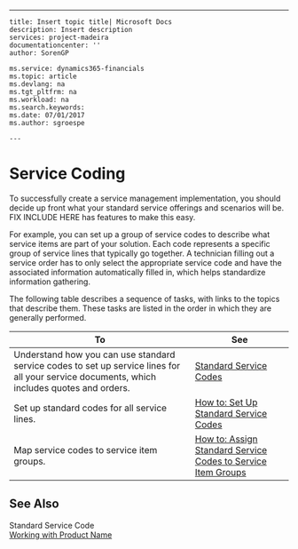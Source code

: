 ---
    title: Insert topic title| Microsoft Docs
    description: Insert description
    services: project-madeira
    documentationcenter: ''
    author: SorenGP

    ms.service: dynamics365-financials
    ms.topic: article
    ms.devlang: na
    ms.tgt_pltfrm: na
    ms.workload: na
    ms.search.keywords:
    ms.date: 07/01/2017
    ms.author: sgroespe

    ---
# Service Coding
To successfully create a service management implementation, you should decide up front what your standard service offerings and scenarios will be. FIX INCLUDE HERE<!--[!INCLUDE[navnow](../ApplicationDesign/includes/navnow_md.md)] --> has features to make this easy.  
  
 For example, you can set up a group of service codes to describe what service items are part of your solution. Each code represents a specific group of service lines that typically go together. A technician filling out a service order has to only select the appropriate service code and have the associated information automatically filled in, which helps standardize information gathering.  
  
 The following table describes a sequence of tasks, with links to the topics that describe them. These tasks are listed in the order in which they are generally performed.  
  
|**To**|**See**|  
|------------|-------------|  
|Understand how you can use standard service codes to set up service lines for all your service documents, which includes quotes and orders.|[Standard Service Codes](../Service/standard-service-codes.md)|  
|Set up standard codes for all service lines.|[How to: Set Up Standard Service Codes](../Service/how-to-set-up-standard-service-codes.md)|  
|Map service codes to service item groups.|[How to: Assign Standard Service Codes to Service Item Groups](../Service/how-to-assign-standard-service-codes-to-service-item-groups.md)|  
  
## See Also  
 Standard Service Code   
 [Working with Product Name](../WorkingWithDynamics/working-with-$-p_1-product-name-$-.md)